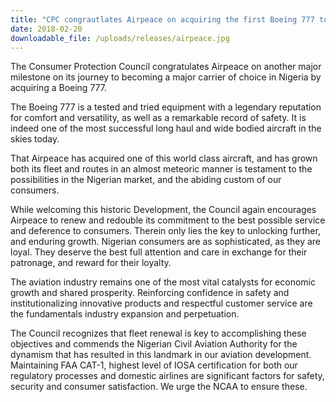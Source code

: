 ```yaml
---
title: "CPC congrautlates Airpeace on acquiring the first Boeing 777 to be registered in Nigeria"
date: 2018-02-20
downloadable_file: /uploads/releases/airpeace.jpg
---
```

The Consumer Protection Council congratulates Airpeace on another major milestone on its journey to becoming a major carrier of choice in Nigeria by acquiring a Boeing 777.

The Boeing 777 is a tested and tried equipment with a legendary reputation for comfort and versatility, as well as a remarkable record of safety. It is indeed one of the most successful long haul and wide bodied aircraft in the skies today.

That Airpeace has acquired one of this world class aircraft, and has grown both its fleet and routes in an almost meteoric manner is testament to the possibilities in the Nigerian market, and the abiding custom of our consumers. 

While welcoming this historic Development, the Council again encourages Airpeace to renew and redouble its commitment to the best possible service and deference to consumers. Therein only lies the key to unlocking further, and enduring growth. Nigerian consumers are as sophisticated, as they are loyal. They deserve the best full attention and care in exchange for their patronage, and reward for their loyalty.

The aviation industry remains one of the most vital catalysts for economic growth and shared prosperity. Reinforcing confidence in safety and institutionalizing innovative products and respectful customer service are the fundamentals industry expansion and perpetuation.

The Council recognizes that fleet renewal is key to accomplishing these objectives and commends the Nigerian Civil Aviation Authority for the dynamism that has resulted in this landmark in our aviation development. Maintaining FAA CAT-1, highest level of IOSA certification for both our regulatory processes and domestic airlines are significant factors for safety, security and consumer satisfaction. We urge the NCAA to ensure these.